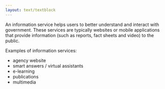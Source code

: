 ```yaml
---
layout: text/textblock
---
```


An information service helps users to better understand and interact with government. These services are typically websites or mobile applications that provide information (such as reports, fact sheets and video) to the public.

Examples of information services:

* agency website
* smart answers / virtual assistants
* e-learning
* publications
* multimedia

